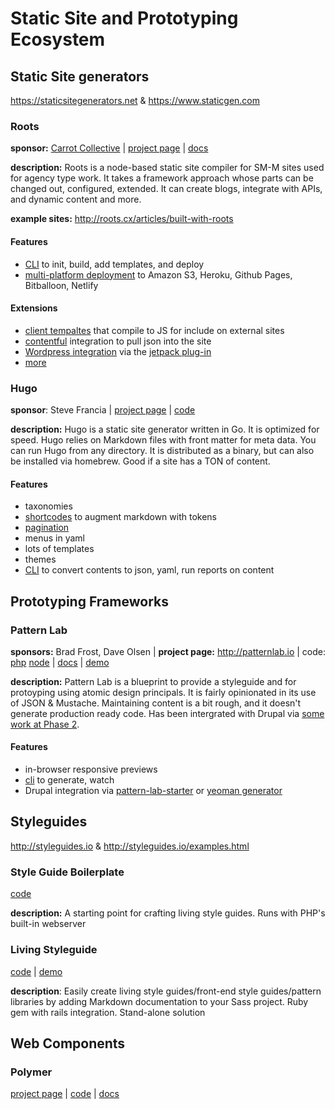 # Static Site and Prototyping Ecosystem

## Static Site generators
https://staticsitegenerators.net & https://www.staticgen.com

### Roots
**sponsor:** [Carrot Collective](http://carrot.is) | [project page](http://roots.cx) | [docs](http://roots.cx/docs)

**description:** Roots is a node-based static site compiler for SM-M sites used for agency type work. It takes a framework approach whose parts can be changed out, configured, extended. It can create blogs, integrate with APIs, and dynamic content and more.

**example sites:** http://roots.cx/articles/built-with-roots

#### Features
- [CLI](http://roots.cx/docs/cli) to init, build, add templates, and deploy
- [multi-platform deployment](https://github.com/carrot/ship) to Amazon S3, Heroku, Github Pages, Bitballoon, Netlify

#### Extensions
- [client tempaltes](https://github.com/carrot/roots-client-templates) that compile to JS for include on external sites
- [contentful](https://github.com/carrot/roots-contentful) integration to pull json into the site
- [Wordpress integration](https://github.com/carrot/roots-wordpress) via the [jetpack plug-in](https://wordpress.org/plugins/jetpack/)
- [more](http://roots.cx/extensions)


### Hugo

**sponsor**: Steve Francia | [project page](https://gohugo.io/) | [code](https://github.com/spf13/hugo)

**description:** Hugo is a static site generator written in Go. It is optimized for speed. Hugo relies on Markdown files with front matter for meta data. You can run Hugo from any directory. It is distributed as a binary, but can also be installed via homebrew. Good if a site has a TON of content.

#### Features
- taxonomies
- [shortcodes](https://gohugo.io/extras/shortcodes/) to augment markdown with tokens
- [pagination](https://gohugo.io/extras/pagination/)
- menus in yaml
- lots of templates
- themes
- [CLI](https://gohugo.io/commands/) to convert contents to json, yaml, run reports on content

## Prototyping Frameworks


### Pattern Lab

**sponsors:** Brad Frost, Dave Olsen |
**project page:** http://patternlab.io | code: [php](https://github.com/pattern-lab/patternlab-php) [node](https://github.com/pattern-lab/patternlab-node) | [docs](http://patternlab.io/docs/index.html) | [demo](http://demo.patternlab.io/)

**description:** Pattern Lab is a blueprint to provide a styleguide and for protoyping using atomic design principals. It is fairly opinionated in its use of JSON & Mustache. Maintaining content is a bit rough, and it doesn't generate production ready code. Has been intergrated with Drupal via [some work at Phase 2](https://www.phase2technology.com/blog/your-frontend-methodology-is-all-of-them-atomic-design-patternlab/).

#### Features
- in-browser responsive previews
- [cli](http://patternlab.io/docs/command-line.html) to generate, watch
- Drupal integration via [pattern-lab-starter](https://github.com/phase2/pattern-lab-starter) or [yeoman generator](https://github.com/phase2/generator-pattern-lab-starter)

## Styleguides

http://styleguides.io & http://styleguides.io/examples.html

### Style Guide Boilerplate
[code](https://github.com/bjankord/Style-Guide-Boilerplate)

**description:** A starting point for crafting living style guides. Runs with PHP's built-in webserver

### Living Styleguide
[code](https://github.com/livingstyleguide/livingstyleguide) | [demo](http://brettjankord.com/projects/style-guide-boilerplate/)

**description**: Easily create living style guides/front-end style guides/pattern libraries by adding Markdown documentation to your Sass project. Ruby gem with rails integration. Stand-alone solution

## Web Components

### Polymer
[project page](https://www.polymer-project.org/1.0/) | [code](https://github.com/polymer) | [docs](https://www.polymer-project.org/1.0/docs/start/getting-the-code.html)
